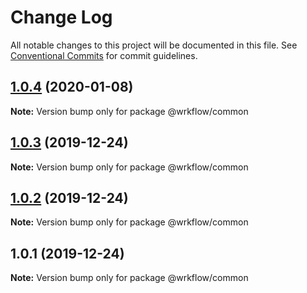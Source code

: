 # Change Log

All notable changes to this project will be documented in this file.
See [Conventional Commits](https://conventionalcommits.org) for commit guidelines.

## [1.0.4](https://github.com/BojanSibar/monorepo_setup/compare/@wrkflow/common@1.0.3...@wrkflow/common@1.0.4) (2020-01-08)

**Note:** Version bump only for package @wrkflow/common





## [1.0.3](https://github.com/BojanSibar/monorepo_setup/compare/@wrkflow/common@1.0.2...@wrkflow/common@1.0.3) (2019-12-24)

**Note:** Version bump only for package @wrkflow/common





## [1.0.2](https://github.com/BojanSibar/monorepo_setup/compare/@wrkflow/common@1.0.1...@wrkflow/common@1.0.2) (2019-12-24)

**Note:** Version bump only for package @wrkflow/common





## 1.0.1 (2019-12-24)

**Note:** Version bump only for package @wrkflow/common
